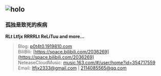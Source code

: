 ![holo](https://ltfjx.github.io/Ltfjx/assets/FrontPic_80711649.jpg "pixiv_id=80711649")
----
### 孤独是致死的疾病  
**RLt Ltfjx RRRRLt ReLiTuu and more...**
> Blog: [p0t4t0.1919810.com](https://p0t4t0.1919810.com)  
BiliBili: [https://space.bilibili.com/2036269](https://space.bilibili.com/2036269)  
NeteaseCloudMusic: [music.163.com/#/user/home?id=354717559](https://music.163.com/#/user/home?id=354717559)  
Email: ltfjx2333@gmail.com | 2114085565@qq.com
